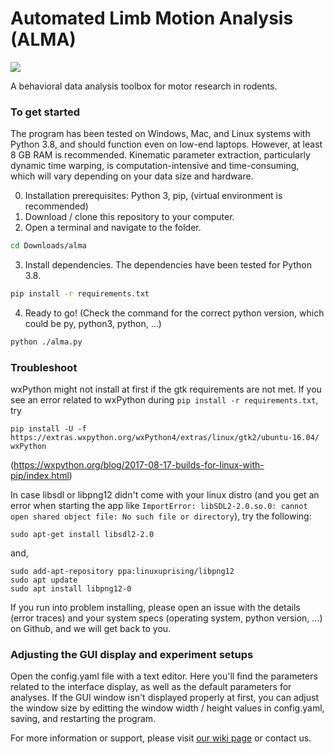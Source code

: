 # Automated Limb Motion Analysis (ALMA)

![](https://github.com/sollan/slip_detector/blob/master/Screenshots/ALMA.PNG)

A behavioral data analysis toolbox for motor research in rodents. 

### To get started

The program has been tested on Windows, Mac, and Linux systems with Python 3.8, and should function even on low-end laptops. However, at least 8 GB RAM is recommended. Kinematic parameter extraction, particularly dynamic time warping, is computation-intensive and time-consuming, which will vary depending on your data size and hardware.

0. Installation prerequisites: 
Python 3, pip, (virtual environment is recommended)
1. Download / clone this repository to your computer.
2. Open a terminal and navigate to the folder. 
```bash
cd Downloads/alma
```
3. Install dependencies. The dependencies have been tested for Python 3.8. 
```bash
pip install -r requirements.txt
```
4. Ready to go! (Check the command for the correct python version, which could be py, python3, python, ...)
```bash
python ./alma.py
```

### Troubleshoot

wxPython might not install at first if the gtk requirements are not met. 
If you see an error related to wxPython during ```pip install -r requirements.txt```, try 
```
pip install -U -f https://extras.wxpython.org/wxPython4/extras/linux/gtk2/ubuntu-16.04/ wxPython
```
(https://wxpython.org/blog/2017-08-17-builds-for-linux-with-pip/index.html)

In case libsdl or libpng12 didn't come with your linux distro (and you get an error when starting the app like ```ImportError: libSDL2-2.0.so.0: cannot open shared object file: No such file or directory```), try the following:
```
sudo apt-get install libsdl2-2.0
```
and,
```
sudo add-apt-repository ppa:linuxuprising/libpng12
sudo apt update
sudo apt install libpng12-0
```

If you run into problem installing, please open an issue with the details (error traces) and your system specs (operating system, python version, ...) on Github, and we will get back to you.


### Adjusting the GUI display and experiment setups
Open the config.yaml file with a text editor. Here you'll find the parameters related to the interface display, as well as the default parameters for analyses. If the GUI window isn't displayed properly at first, you can adjust the window size by editting the window width / height values in config.yaml, saving, and restarting the program. 


For more information or support, please visit [our wiki page](https://github.com/sollan/slip_detector/wiki) or contact us.
